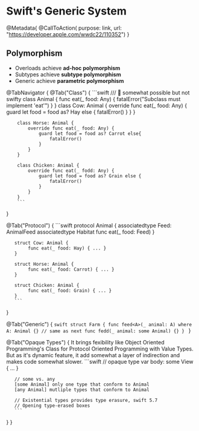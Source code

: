 # Swift's Generic System

@Metadata{
    @CallToAction(
    purpose: link,
    url: "https://developer.apple.com/wwdc22/110352")
}


## Polymorphism
- Overloads achieve **ad-hoc polymorphism**
- Subtypes achieve **subtype polymorphism**
- Generic achieve **parametric polymorphism**


@TabNavigator {
    @Tab("Class") {
        ```swift
        /// 🧐 somewhat possible but not swifty
        class Animal {
            func eat(_ food: Any) { fatalError("Subclass must implement 'eat'") }
        }
        class Cow: Animal {
            override func eat(_ food: Any) {
                guard let food = food as? Hay else {
                    fatalError()
                }
            }
        }
        
        class Horse: Animal {
            override func eat(_ food: Any) {
                guard let food = food as? Carrot else{
                    fatalError()
                }
            }
        }
        
        class Chicken: Animal {
            override func eat(_ fodd: Any) {
                guard let food = food as? Grain else {
                    fatalError()
                }
            }
        }
        ```
   }
        
   @Tab("Protocol")  {
        ```swift
        protocol Animal {
            associatedtype Feed: AnimalFeed
            associatedtype Habitat
            func eat(_ food: Feed)
        }
       
       struct Cow: Animal {
            func eat(_ food: Hay) { ... }
       }
       
       struct Horse: Animal {
            func eat(_ food: Carrot) { ... }
       }
       
       struct Chicken: Animal {
            func eat(_ food: Grain) { ... }
       }
       ```
   }
        
   @Tab("Generic") {
       ```swift
       struct Farm {
           func feed<A>(_ animal: A) where A: Animal {} // same as next
           func fedd(_ animal: some Animal) {}
       }
       ```
   }
   
   @Tab("Opaque Types") {
       It brings fexibility like Object Oriented Programming's Class for Protocol Oriented Programming with Value Types. But as it's dynamic feature, it add somewhat a layer of indirection and makes code somewhat slower.
       ```swift
       // opaque type
       var body: some View { ... }
       
       // some vs. any
       [some Animal] only one type that conform to Animal
       [any Animal] mutliple types that conform to Animal
       
       // Existential types provides type erasure, swift 5.7
       // Opening type-erased boxes
       ```
   }
}



